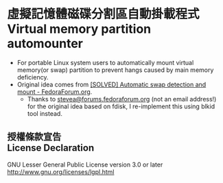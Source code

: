 # 虛擬記憶體磁碟分割區自動掛載程式<br />Virtual memory partition automounter #
 * For portable Linux system users to automatically mount virtual memory(or swap) partition to prevent hangs caused by main memory deficiency.
 * Original idea comes from [\[SOLVED\] Automatic swap detection and mount - FedoraForum.org](http://forums.fedoraforum.org/showthread.php?t=264801).
      * Thanks to stevea@forums.fedoraforum.org (not an email address!) for the original idea based on fdisk, I re-implement this using blkid tool instead.

## 授權條款宣告<br />License Declaration ##
  GNU Lesser General Public License version 3.0 or later
  http://www.gnu.org/licenses/lgpl.html

